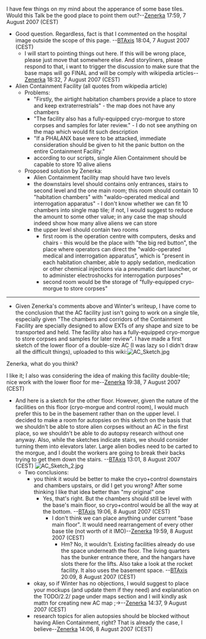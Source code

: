 I have few things on my mind about the apperance of some base tiles.
Would this Talk be the good place to point them
out?--[Zenerka](User:Zenerka "wikilink") 17:59, 7 August 2007 (CEST)

- Good question. Regardless, fact is that I commented on the hospital
  image outside the scope of this page.
  --[BTAxis](User:BTAxis "wikilink") 18:04, 7 August 2007 (CEST)
  - I will start to pointing things out here. If this will be wrong
    place, please just move that somewhere else. And storyliners, please
    respond to that, i want to trigger the discussion to make sure that
    the base maps will go FINAL and will be comply with wikipedia
    articles--[Zenerka](User:Zenerka "wikilink") 18:32, 7 August 2007
    (CEST)
- Alien Containment Facility (all quotes from wikipedia article)
  - Problems:
    - "Firstly, the airtight habitation chambers provide a place to
      store and keep extraterrestrials" - the map does not have any
      chambers
    - "The facility also has a fully-equipped cryo-morgue to store
      corpses and samples for later review." - I do not see anything on
      the map which would fit such description
    - "If a PHALANX base were to be attacked, immediate consideration
      should be given to hit the panic button on the entire Containment
      Facility."
    - according to our scripts, single Alien Containment should be
      capable to store 10 alive aliens
  - Proposed solution by Zenerka:
    - Alien Containment facility map should have two levels
    - the downstairs level should contains only entrances, stairs to
      second level and the one main room; this room should contain 10
      "habitation chambers" with "waldo-operated medical and
      interrogation apparatus" - I don't know whether we can fit 10
      chambers into single map tile; if not, I would suggest to reduce
      the amount to some other value; in any case the map should indeed
      show how many alive aliens we can store
    - the upper level should contain two rooms
      - first room is the operation centre with computers, desks and
        chairs - this would be the place with "the big red button", the
        place where operators can direct the "waldo-operated medical and
        interrogation apparatus", which is "present in each habitation
        chamber, able to apply sedation, medication or other chemical
        injections via a pneumatic dart launcher, or to administer
        electroshocks for interrogation purposes"
      - second room would be the storage of "fully-equipped cryo-morgue
        to store corpses"

------------------------------------------------------------------------

- Given Zenerka's comments above and Winter's writeup, I have come to
  the conclusion that the AC facility just isn't going to work on a
  single tile, especially given "The chambers and corridors of the
  Containment Facility are specially designed to allow EXTs of any shape
  and size to be transported and held. The facility also has a
  fully-equipped cryo-morgue to store corpses and samples for later
  review". I have made a first sketch of the lower floor of a
  double-size AC (I was lazy so I didn't draw all the difficult things),
  uploaded to this wiki:![](AC_Sketch.jpg "AC_Sketch.jpg")


Zenerka, what do you think?


I like it; I also was considering the idea of making this facility
double-tile; nice work with the lower floor for
me--[Zenerka](User:Zenerka "wikilink") 19:38, 7 August 2007 (CEST)

- And here is a sketch for the other floor. However, given the nature of
  the facilities on this floor (cryo-morgue and control room), I would
  much prefer this to be in the basement rather than on the upper level.
  I decided to make a room for autopsies on this sketch on the basis
  that we shouldn't be able to store alien corpses without an AC in the
  first place, so we shouldn't be able to do autopsy research without
  one anyway. Also, while the sketches indicate stairs, we should
  consider turning them into elevators later. Large alien bodies need to
  be carted to the morgue, and I doubt the workers are going to break
  their backs trying to get them down the stairs.
  --[BTAxis](User:BTAxis "wikilink") 13:01, 8 August 2007 (CEST)
  ![](AC_Sketch_2.jpg "AC_Sketch_2.jpg")
  - Two conclusions:
    - you think it would be better to make the cryo+control downstairs
      and chambers upstairs, or did I get you wrong? After some thinking
      I like that idea better than "my original" one
      - Yes, that's right. But the chambers should still be level with
        the base's main floor, so cryo+control would be all the way at
        the bottom. --[BTAxis](User:BTAxis "wikilink") 19:06, 8 August
        2007 (CEST)
        - I don't think we can place anything under current "base main
          floor". It would need rearrangement of every other base tile
          (not worth of it IMO)--[Zenerka](User:Zenerka "wikilink")
          19:59, 8 August 2007 (CEST)
          - Hm? No, it wouldn't. Existing facilities already do use the
            space underneath the floor. The living quarters has the
            bunker entrance there, and the hangars have slots there for
            the lifts. Also take a look at the rocket facility. It also
            uses the basement space. --[BTAxis](User:BTAxis "wikilink")
            20:09, 8 August 2007 (CEST)
    - okay, so if Winter has no objections, I would suggest to place
      your mockups (and update them if they need) and explanation on the
      TODO/2.2/ page under maps section and I will kindly ask mattn for
      creating new AC map ;-\>--[Zenerka](User:Zenerka "wikilink")
      14:37, 9 August 2007 (CEST)
    - research topics for alien autopsies should be blocked without
      having Alien Containment, right? That is already the case, I
      believe--[Zenerka](User:Zenerka "wikilink") 14:06, 8 August 2007
      (CEST)